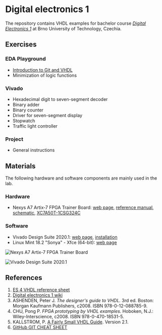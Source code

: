 
# Digital electronics 1

The repository contains VHDL examples for bachelor course [*Digital Electronics 1*](https://www.vutbr.cz/en/students/courses/detail/224131) at Brno University of Technology, Czechia.


## Exercises

### EDA Playground

* [Introduction to Git and VHDL](Labs/01-gates)
* Minimization of logic functions

### Vivado

* Hexadecimal digit to seven-segment decoder
* Binary adder
* Binary counter
* Driver for seven-segment display
* Stopwatch
* Traffic light controller

### Project

* General instructions


## Materials

The following hardware and software components are mainly used in the lab.

### Hardware

* Nexys A7 Artix-7 FPGA Trainer Board: [web page](https://store.digilentinc.com/nexys-a7-fpga-trainer-board-recommended-for-ece-curriculum/), [reference manual](https://reference.digilentinc.com/reference/programmable-logic/nexys-a7/reference-manual), [schematic](Docs/nexys-a7-sch.pdf), [XC7A50T-1CSG324C](Docs/ds180_7Series_Overview.pdf)

### Software

* Vivado Design Suite 2020.1: [web page](https://www.xilinx.com/products/design-tools/vivado.html), [installation](https://github.com/tomas-fryza/Digital-electronics-1/wiki)
* Linux Mint 18.2 "Sonya" - Xfce (64-bit): [web page](https://linuxmint.com/download_all.php)

![Nexys A7 Artix-7 FPGA Trainer Board](Images/TBD)

![Vivado Design Suite 2020.1](Images/TBD)


## References

1. [ES 4 VHDL reference sheet](Docs/vhdl_cheatsheet.pdf)
2. [Digital electronics 1 wiki](https://github.com/tomas-fryza/Digital-electronics-1/wiki)
3. ASHENDEN, Peter J. *The designer's guide to VHDL.* 3rd ed. Boston: Morgan Kaufmann Publishers, c2008. ISBN 978-0-12-088785-9.
4. CHU, Pong P. *FPGA prototyping by VHDL examples.* Hoboken, N.J.: Wiley-Interscience, c2008. ISBN 978-0-470-18531-5.
5. KALLSTROM, P. [A Fairly Small VHDL Guide](Docs/VHDL_guide.pdf). Version 2.1.
6. [GitHub GIT CHEAT SHEET](Docs/git_cheatsheet.pdf)
